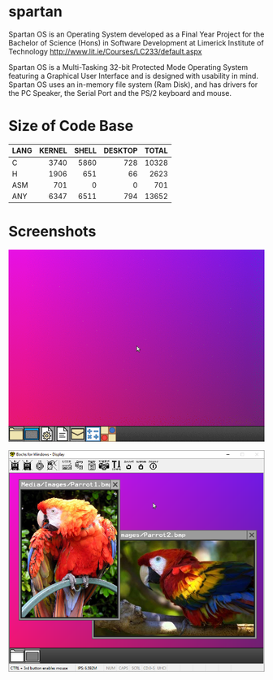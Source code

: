 # spartan
Spartan OS is an Operating System developed as a Final Year Project for
the Bachelor of Science (Hons) in Software Development at Limerick Institute of Technology
    http://www.lit.ie/Courses/LC233/default.aspx

Spartan OS is a Multi-Tasking 32-bit Protected Mode Operating System featuring
a Graphical User Interface and is designed with usability in mind.
Spartan OS uses an in-memory file system (Ram Disk), and has drivers for the PC Speaker,
the Serial Port and the PS/2 keyboard and mouse.

# Size of Code Base

| LANG | KERNEL | SHELL | DESKTOP | TOTAL |
| :--- |   ---: |  ---: |   ---: | ---: |
| C    |   3740 |  5860 |     728 | 10328 |
| H    |   1906 |   651 |      66 |  2623 |
| ASM  |    701 |     0 |       0 |   701 |
| ANY  |   6347 |  6511 |     794 | 13652 |

# Screenshots  
![Alt text](/ScreenShots/Spartan.gif?raw=true "Spartan")

![Alt text](/ScreenShots/12-image-viewer.png?raw=true "Image Viewer")
